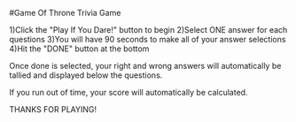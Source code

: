 

#Game Of Throne Trivia Game

1)Click the "Play If You Dare!" button to begin
2)Select ONE answer for each questions
3)You will have 90 seconds to make all of your answer selections
4)Hit the "DONE" button at the bottom


Once done is selected, your right and wrong answers will automatically be tallied and displayed below the questions.

If you run out of time, your score will automatically be calculated.

THANKS FOR PLAYING!
